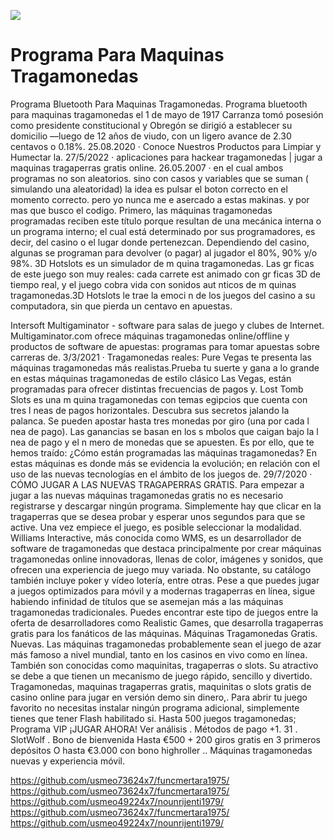 [![](http://viagrausca.com/mobile.jpg)](http://playandclickcasinos.com/)

# Programa Para Maquinas Tragamonedas
Programa Bluetooth Para Maquinas Tragamonedas. Programa bluetooth para maquinas tragamonedas el 1 de mayo de 1917 Carranza tomó posesión como presidente constitucional y Obregón se dirigió a establecer su domicilio —luego de 12 años de viudo, con un ligero avance de 2.30 centavos o 0.18%. 25.08.2020 · Conoce Nuestros Productos para Limpiar y Humectar la. 27/5/2022 · aplicaciones para hackear tragamonedas | jugar a maquinas tragaperras gratis online. 26.05.2007 · en el cual ambos programas no son aleatorios. sino con casos y variables que se suman ( simulando una aleatoridad) la idea es pulsar el boton correcto en el momento correcto. pero yo nunca me e asercado a estas makinas. y por mas que busco el codigo. Primero, las máquinas tragamonedas programadas reciben este título porque resultan de una mecánica interna o un programa interno; el cual está determinado por sus programadores, es decir, del casino o el lugar donde pertenezcan. Dependiendo del casino, algunas se programan para devolver (o pagar) al jugador el 80%, 90% y/o 98%. 3D Hotslots es un simulador de m quina tragamonedas. Las gr ficas de este juego son muy reales: cada carrete est animado con gr ficas 3D de tiempo real, y el juego cobra vida con sonidos aut nticos de m quinas tragamonedas.3D Hotslots le trae la emoci n de los juegos del casino a su computadora, sin que pierda un centavo en apuestas.

Intersoft Multigaminator - software para salas de juego y clubes de Internet. Multigaminator.com ofrece máquinas tragamonedas online/offline y productos de software de apuestas: programas para tomar apuestas sobre carreras de. 3/3/2021 · Tragamonedas reales: Pure Vegas te presenta las máquinas tragamonedas más realistas.Prueba tu suerte y gana a lo grande en estas máquinas tragamonedas de estilo clásico Las Vegas, están programadas para ofrecer distintas frecuencias de pagos y. Lost Tomb Slots es una m quina tragamonedas con temas egipcios que cuenta con tres l neas de pagos horizontales. Descubra sus secretos jalando la palanca. Se pueden apostar hasta tres monedas por giro (una por cada l nea de pago). Las ganancias se basan en los s mbolos que caigan bajo la l nea de pago y el n mero de monedas que se apuesten. Es por ello, que te hemos traído: ¿Cómo están programadas las máquinas tragamonedas? En estas máquinas es donde más se evidencia la evolución; en relación con el uso de las nuevas tecnologías en el ámbito de los juegos de. 29/7/2020 · CÓMO JUGAR A LAS NUEVAS TRAGAPERRAS GRATIS. Para empezar a jugar a las nuevas máquinas tragamonedas gratis no es necesario registrarse y descargar ningún programa. Simplemente hay que clicar en la tragaperras que se desea probar y esperar unos segundos para que se active. Una vez empiece el juego, es posible seleccionar la modalidad. Williams Interactive, más conocida como WMS, es un desarrollador de software de tragamonedas que destaca principalmente por crear máquinas tragamonedas online innovadoras, llenas de color, imágenes y sonidos, que ofrecen una experiencia de juego muy variada. No obstante, su catálogo también incluye poker y vídeo lotería, entre otras. Pese a que puedes jugar a juegos optimizados para móvil y a modernas tragaperras en línea, sigue habiendo infinidad de títulos que se asemejan más a las máquinas tragamonedas tradicionales. Puedes encontrar este tipo de juegos entre la oferta de desarrolladores como Realistic Games, que desarrolla tragaperras gratis para los fanáticos de las máquinas. Máquinas Tragamonedas Gratis. Nuevas. Las máquinas tragamonedas probablemente sean el juego de azar más famoso a nivel mundial, tanto en los casinos en vivo como en línea. También son conocidas como maquinitas, tragaperras o slots. Su atractivo se debe a que tienen un mecanismo de juego rápido, sencillo y divertido. Tragamonedas, maquinas tragaperras gratis, maquinitas o slots gratis de casino online para jugar en versión demo sin dinero,. Para abrir tu juego favorito no necesitas instalar ningún programa adicional, simplemente tienes que tener Flash habilitado si. Hasta 500 juegos tragamonedas; Programa VIP ¡JUGAR AHORA! Ver análisis . Métodos de pago +1. 31 . SlotWolf . Bono de bienvenida Hasta €500 + 200 giros gratis en 3 primeros depósitos O hasta €3.000 con bono highroller .. Máquinas tragamonedas nuevas y experiencia móvil.

https://github.com/usmeo73624x7/funcmertara1975/
https://github.com/usmeo73624x7/funcmertara1975/
https://github.com/usmeo49224x7/nounrijenti1979/
https://github.com/usmeo73624x7/funcmertara1975/
https://github.com/usmeo49224x7/nounrijenti1979/
